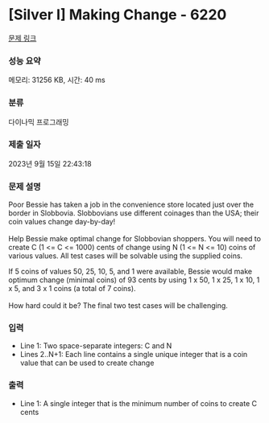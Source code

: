 # [Silver I] Making Change - 6220 

[문제 링크](https://www.acmicpc.net/problem/6220) 

### 성능 요약

메모리: 31256 KB, 시간: 40 ms

### 분류

다이나믹 프로그래밍

### 제출 일자

2023년 9월 15일 22:43:18

### 문제 설명

<p>Poor Bessie has taken a job in the convenience store located just over the border in Slobbovia. Slobbovians use different coinages than the USA; their coin values change day-by-day!<br>
 <br>
Help Bessie make optimal change for Slobbovian shoppers. You will need to create C (1 <= C <= 1000) cents of change using N (1 <= N <= 10) coins of various values. All test cases will be solvable using the supplied coins.</p>

<p>If 5 coins of values 50, 25, 10, 5, and 1 were available, Bessie would make optimum change (minimal coins) of 93 cents by using 1 x 50, 1 x 25, 1 x 10, 1 x 5, and 3 x 1 coins (a total of 7 coins).<br>
 <br>
How hard could it be? The final two test cases will be challenging.</p>

### 입력 

 <ul>
	<li>Line 1: Two space-separate integers: C and N</li>
	<li>Lines 2..N+1: Each line contains a single unique integer that is a coin value that can be used to create change</li>
</ul>

<p> </p>

### 출력 

 <ul>
	<li>Line 1: A single integer that is the minimum number of coins to create C cents</li>
</ul>

